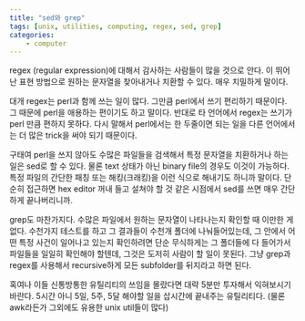 ```yaml
---
title: "sed와 grep"
tags: [unix, utilities, computing, regex, sed, grep]
categories:
    - computer
---
```


regex (regular expression)에 대해서 감사하는 사람들이 많을 것으로 안다. 이 뛰어난 표현 방법으로 원하는 문자열을 찾아내거나 치환할 수 있다. 매우 치밀하게 말이다. 

대개 regex는 perl과 함께 쓰는 일이 많다. 그만큼 perl에서 쓰기 편리하기 때문이다. 그 때문에 perl을 애용하는 편이기도 하고 말이다. 반대로 타 언어에서 regex는 쓰기가 perl 만큼 편하지 못하다. 다시 말해서 perl에서는 한 두줄이면 되는 일을 다른 언어에서는 더 많은 trick을 써야 되기 때문이다.

구태여 perl을 쓰지 않아도 수많은 파일들을 검색해서 특정 문자열을 치환하거나 하는 일은 sed로 할 수 있다. 물론 text 상태가 아닌 binary file의 경우도 이것이 가능하다. 특정 파일의 간단한 패칭 또는 해킹(크래킹)을 이런 식으로 해내기도 하니까 말이다. 단순히 접근하면 hex editor 꺼내 들고 설쳐야 할 것 같은 시점에서 sed를 쓰면 매우 간단하게 끝나버리니까. 

grep도 마찬가지다. 수많은 파일에서 원하는 문자열이 나타나는지 확인할 때 이만한 게 없다. 수천가지 테스트를 하고 그 결과들이 수천개 폴더에 나눠들어있는데, 그 안에서 어떤 특정 사건이 일어나고 있는지 확인하려면 단순 무식하게는 그 폴더들에 다 들어가서 파일들을 일일히 확인해야 할텐데, 그것은 도저히 사람이 할 일이 못된다. 그냥 grep과 regex를 사용해서 recursive하게 모든 subfolder를 뒤지라고 하면 된다.

혹여나 이들 신통방통한 유틸리티의 쓰임을 몰랐다면 대략 5분만 투자해서 익혀보시기 바란다. 5시간 아니 5일, 5주, 5달 해야할 일을 삽시간에 끝내주는 유틸리티다. (물론 awk라든가 그외에도 유용한 unix util들이 많다)